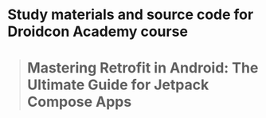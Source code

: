 # Study materials and source code for **Droidcon Academy** course 
> # Mastering Retrofit in Android: The Ultimate Guide for Jetpack Compose Apps
